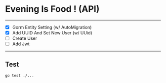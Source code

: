 # Evening Is Food ! (API)

---

-[x] Gorm Entity Setting (w/ AutoMigration)  
-[x] Add UUID And Set New User (w/ UUid)
-[ ] Create User
-[ ] Add Jwt

---
## Test
```shell
go test ./...
```